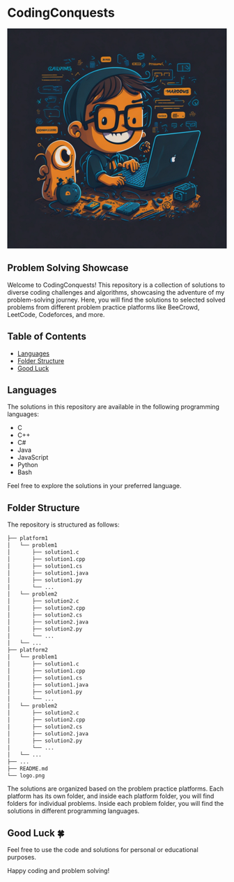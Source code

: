 # CodingConquests

![CodingConquests Logo](logo.png)

## Problem Solving Showcase

Welcome to CodingConquests! This repository is a collection of solutions to diverse coding challenges and algorithms, showcasing the adventure of my problem-solving journey. Here, you will find the solutions to selected solved problems from different problem practice platforms like BeeCrowd, LeetCode, Codeforces, and more.

## Table of Contents

- [Languages](#languages)
- [Folder Structure](#folder-structure)
- [Good Luck](#good-luck)

## Languages

The solutions in this repository are available in the following programming languages:

- C
- C++
- C#
- Java
- JavaScript
- Python
- Bash

Feel free to explore the solutions in your preferred language.

## Folder Structure

The repository is structured as follows:

```
├── platform1
│   └── problem1
│       ├── solution1.c
│       ├── solution1.cpp
│       ├── solution1.cs
│       ├── solution1.java
│       ├── solution1.py
│       └── ...
│   └── problem2
│       ├── solution2.c
│       ├── solution2.cpp
│       ├── solution2.cs
│       ├── solution2.java
│       ├── solution2.py
│       └── ...
│   └── ...
├── platform2
│   └── problem1
│       ├── solution1.c
│       ├── solution1.cpp
│       ├── solution1.cs
│       ├── solution1.java
│       ├── solution1.py
│       └── ...
│   └── problem2
│       ├── solution2.c
│       ├── solution2.cpp
│       ├── solution2.cs
│       ├── solution2.java
│       ├── solution2.py
│       └── ...
│   └── ...
├── ...
├── README.md
└── logo.png
```

The solutions are organized based on the problem practice platforms. Each platform has its own folder, and inside each platform folder, you will find folders for individual problems. Inside each problem folder, you will find the solutions in different programming languages.

###

## Good Luck 🍀
Feel free to use the code and solutions for personal or educational purposes.

Happy coding and problem solving!
